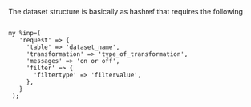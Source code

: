  The dataset structure is basically as hashref that requires the following 
 
 ```
 
 my %inp=(
    'request' => {
      'table' => 'dataset_name',
      'transformation' => 'type_of_transformation',
      'messages' => 'on or off',
      'filter' => {
        'filtertype' => 'filtervalue',
      },
    }
  );

```
